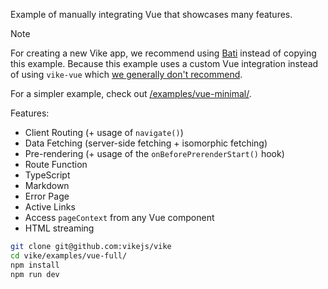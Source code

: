Example of manually integrating Vue that showcases many features.

> [!NOTE]
> For creating a new Vike app, we recommend using [Bati](https://batijs.dev) instead of copying this example. Because this example uses a custom Vue integration instead of using `vike-vue` which [we generally don't recommend](https://vike.dev/new#without-vike-react-vue-solid).

For a simpler example, check out [/examples/vue-minimal/](/examples/vue-minimal/).

Features:
 - Client Routing (+ usage of `navigate()`)
 - Data Fetching (server-side fetching + isomorphic fetching)
 - Pre-rendering (+ usage of the `onBeforePrerenderStart()` hook)
 - Route Function
 - TypeScript
 - Markdown
 - Error Page
 - Active Links
 - Access `pageContext` from any Vue component
 - HTML streaming

```bash
git clone git@github.com:vikejs/vike
cd vike/examples/vue-full/
npm install
npm run dev
```
